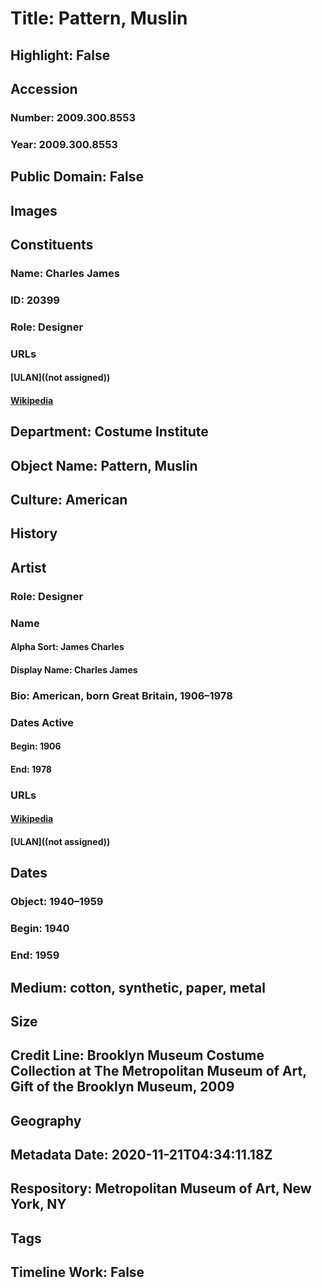 # Title: Pattern, Muslin
## Highlight: False
## Accession
### Number: 2009.300.8553
### Year: 2009.300.8553
## Public Domain: False
## Images
## Constituents
### Name: Charles James
### ID: 20399
### Role: Designer
### URLs
#### [ULAN]((not assigned))
#### [Wikipedia](https://www.wikidata.org/wiki/Q5079420)
## Department: Costume Institute
## Object Name: Pattern, Muslin
## Culture: American
## History
## Artist
### Role: Designer
### Name
#### Alpha Sort: James Charles
#### Display Name: Charles James
### Bio: American, born Great Britain, 1906–1978
### Dates Active
#### Begin: 1906
#### End: 1978
### URLs
#### [Wikipedia](https://www.wikidata.org/wiki/Q5079420)
#### [ULAN]((not assigned))
## Dates
### Object: 1940–1959
### Begin: 1940
### End: 1959
## Medium: cotton, synthetic, paper, metal
## Size
## Credit Line: Brooklyn Museum Costume Collection at The Metropolitan Museum of Art, Gift of the Brooklyn Museum, 2009
## Geography
## Metadata Date: 2020-11-21T04:34:11.18Z
## Respository: Metropolitan Museum of Art, New York, NY
## Tags
## Timeline Work: False
